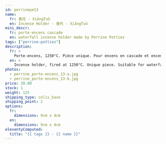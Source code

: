 ```yaml
---
id: perrinepe13
name:
  fr: 香托 - XiāngTuō
  en: Incense Holder - 香托 - XiāngTuō
mini_descr:
  fr: porte-encens cascade
  en: waterfall incense holder made by Perrine Pottiez
tags: ["perrine-pottiez"]
description:
  fr: >
    Porte-encens, 1250°C. Pièce unique. Pour encens en cascade et encens normal.
  en: >
    Incense holder, fired at 1250°C. Unique piece. Suitable for waterfall incense and regular incense.
photos:
  - perrine_porte-encens_13-a.jpg
  - perrine_porte-encens_13-b.jpg
price: 20.00
stock: 1
weight: 125
shipping_type: colis_base
shipping_point: 2
options:
  fr:
    dimensions: 9cm x 4cm
  en:
    dimensions: 9cm x 4cm
eleventyComputed:
  title: "{{ tags }} - {{ name }}"
---
```

